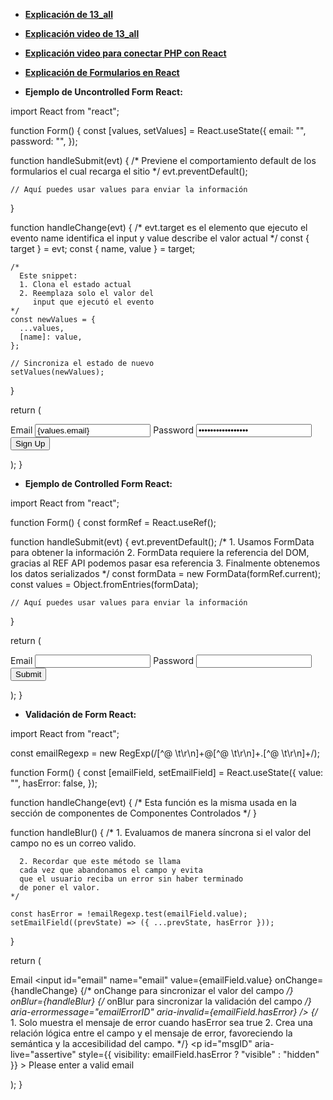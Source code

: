 - [**Explicación de 13_all**](https://github.com/urian121/como-enviar-formularios-desde-ReactJS-hacia-PHP-y-de-PHP-a-MySQL)

- [**Explicación video de 13_all**](https://github.com/urian121/como-enviar-formularios-desde-ReactJS-hacia-PHP-y-de-PHP-a-MySQL)

- [**Explicación video para conectar PHP con React**](https://www.youtube.com/watch?v=OC9_B0bPku8)

- [**Explicación de Formularios en React**](https://www.escuelafrontend.com/formularios-en-react)

- **Ejemplo de Uncontrolled Form React:**

import React from "react";

function Form() {
  const [values, setValues] = React.useState({
    email: "",
    password: "",
  });

  function handleSubmit(evt) {
    /*
      Previene el comportamiento default de los
      formularios el cual recarga el sitio
    */
    evt.preventDefault();

    // Aquí puedes usar values para enviar la información
  }

  function handleChange(evt) {
    /*
      evt.target es el elemento que ejecuto el evento
      name identifica el input y value describe el valor actual
    */
    const { target } = evt;
    const { name, value } = target;

    /*
      Este snippet:
      1. Clona el estado actual
      2. Reemplaza solo el valor del
         input que ejecutó el evento
    */
    const newValues = {
      ...values,
      [name]: value,
    };

    // Sincroniza el estado de nuevo
    setValues(newValues);
  }

  return (
    <form onSubmit={handleSubmit}>
      <label htmlFor="email">Email</label>
      <input
        id="email"
        name="email"
        type="email"
        value={values.email}
        onChange={handleChange}
      />
      <label htmlFor="password">Password</label>
      <input
        id="password"
        name="password"
        type="password"
        value={values.password}
        onChange={handleChange}
      />
      <button type="submit">Sign Up</button>
    </form>
  );
}

- **Ejemplo de Controlled Form React:**

import React from "react";

function Form() {
  const formRef = React.useRef();

  function handleSubmit(evt) {
    evt.preventDefault();
    /*
        1. Usamos FormData para obtener la información
        2. FormData requiere la referencia del DOM,
           gracias al REF API podemos pasar esa referencia
        3. Finalmente obtenemos los datos serializados
      */
    const formData = new FormData(formRef.current);
    const values = Object.fromEntries(formData);

    // Aquí puedes usar values para enviar la información
  }

  return (
    <form onSubmit={handleSubmit} ref={formRef}>
      <label htmlFor="email">Email</label>
      <input id="email" name="email" type="email" />
      <label htmlFor="password">Password</label>
      <input id="password" name="password" type="password" />
      <button type="submit">Submit</button>
    </form>
  );
}

- **Validación de Form React:**

import React from "react";

const emailRegexp = new RegExp(/[^@ \t\r\n]+@[^@ \t\r\n]+\.[^@ \t\r\n]+/);

function Form() {
  const [emailField, setEmailField] = React.useState({
    value: "",
    hasError: false,
  });

  function handleChange(evt) {
    /*
      Esta función es la misma usada
      en la sección de componentes de
      Componentes Controlados
    */
  }

  function handleBlur() {
    /*
      1. Evaluamos de manera síncrona
      si el valor del campo no es un correo valido.

      2. Recordar que este método se llama
      cada vez que abandonamos el campo y evita
      que el usuario reciba un error sin haber terminado
      de poner el valor.
    */

    const hasError = !emailRegexp.test(emailField.value);
    setEmailField((prevState) => ({ ...prevState, hasError }));
  }

  return (
    <form>
      <label htmlFor="email">Email</label>
      <input
        id="email"
        name="email"
        value={emailField.value}
        onChange={handleChange}
				{/* onChange para sincronizar el valor del campo */}
        onBlur={handleBlur} 
				{/* onBlur para sincronizar la validación del campo */}
        aria-errormessage="emailErrorID"
        aria-invalid={emailField.hasError}
      />
      {/*
          1. Solo muestra el mensaje de error cuando hasError sea true
          2. Crea una relación lógica entre el campo y el mensaje de error,
          favoreciendo la semántica y la accesibilidad del campo.
        */}
      <p
        id="msgID"
        aria-live="assertive"
        style={{ visibility: emailField.hasError ? "visible" : "hidden" }}
      >
        Please enter a valid email
      </p>
    </form>
  );
}
